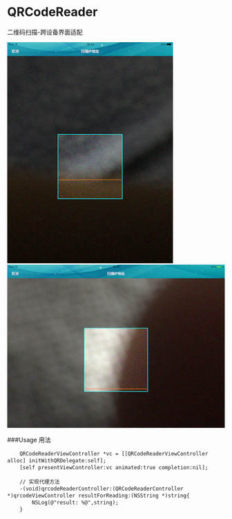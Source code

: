 # QRCodeReader
二维码扫描-跨设备界面适配

![竖屏](portrait.png)
![横屏](landscape.png)

###Usage 用法
```
	QRCodeReaderViewController *vc = [[QRCodeReaderViewController alloc] initWithQRDelegate:self];
    [self presentViewController:vc animated:true completion:nil];
    
    // 实现代理方法
	-(void)qrcodeReaderController:(QRCodeReaderController *)qrcodeViewController resultForReading:(NSString *)string{
	    NSLog(@"result: %@",string);
	}
```